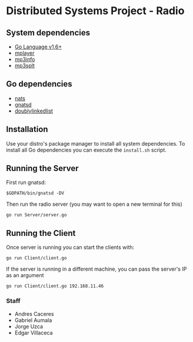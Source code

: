 # Distributed Systems Project - Radio

## System dependencies
- [Go Language v1,6+](https://golang.org/dl/)
- [mplayer](https://www.archlinux.org/packages/extra/x86_64/mplayer/)
- [mp3info](https://www.archlinux.org/packages/community/x86_64/mp3info/)
- [mp3splt](https://www.archlinux.org/packages/extra/x86_64/mp3splt/)

## Go dependencies

- [nats](https://github.com/nats-io/nats)
- [gnatsd](https://github.com/nats-io/gnatsd)
- [doublylinkedlist](https://github.com/emirpasic/gods)

## Installation
Use your distro's package manager to install all system dependencies. To install
all Go dependencies you can execute the `install.sh` script.

## Running the Server
First run gnatsd:
```
$GOPATH/bin/gnatsd -DV
```
Then run the radio server (you may want to open a new terminal for this)
```
go run Server/server.go
```

## Running the Client
Once server is running you can start the clients with:

```
go run Client/client.go
```

If the server is running in a different machine, you can pass the server's IP as an argument

```
go run Client/client.go 192.168.11.46
```

### Staff
* Andres Caceres
* Gabriel Aumala
* Jorge Uzca
* Edgar Villaceca

